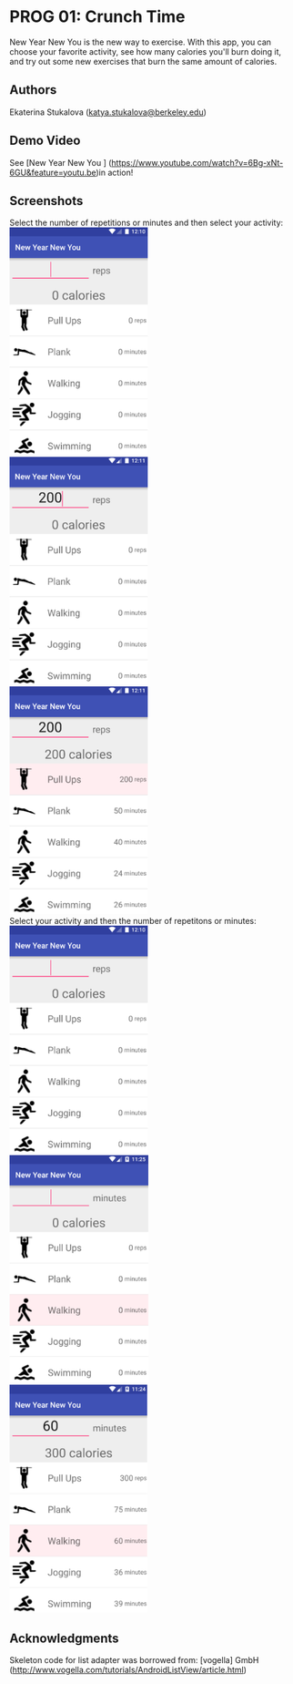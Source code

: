 # PROG 01: Crunch Time

New Year New You is the new way to exercise. With this app, you can choose your favorite activity, see how many calories you'll burn doing it, and try out some new exercises that burn the same amount of calories.

## Authors

Ekaterina Stukalova ([katya.stukalova@berkeley.edu](mailto:katya.stukalova@berkeley.edu))

## Demo Video

See [New Year New You ] (https://www.youtube.com/watch?v=6Bg-xNt-6GU&feature=youtu.be)in action!

## Screenshots
Select the number of repetitions or minutes and then select your activity:  
<img src="screenshots/1.png" height="400" alt="Screenshot"/>  
<img src="screenshots/2.png" height="400" alt="Screenshot"/>  
<img src="screenshots/3.png" height="400" alt="Screenshot"/>  
Select your activity and then the number of repetitons or minutes:  
<img src="screenshots/1.png" height="400" alt="Screenshot"/>  
<img src="screenshots/4.png" height="400" alt="Screenshot"/>  
<img src="screenshots/5.png" height="400" alt="Screenshot"/>  
## Acknowledgments

Skeleton code for list adapter was borrowed from: [vogella] GmbH (http://www.vogella.com/tutorials/AndroidListView/article.html)
